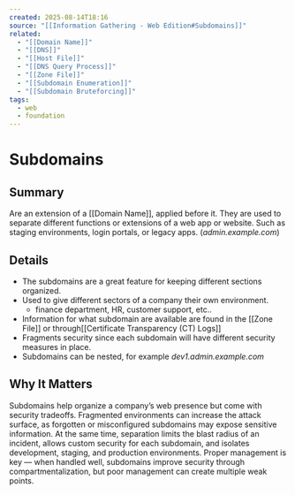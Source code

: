 ```yaml
---
created: 2025-08-14T18:16
source: "[[Information Gathering - Web Edition#Subdomains]]"
related:
  - "[[Domain Name]]"
  - "[[DNS]]"
  - "[[Host File]]"
  - "[[DNS Query Process]]"
  - "[[Zone File]]"
  - "[[Subdomain Enumeration]]"
  - "[[Subdomain Bruteforcing]]"
tags:
  - web
  - foundation
---
```

# Subdomains

## Summary
Are an extension of a [[Domain Name]], applied before it. They are used to separate different functions or extensions of a web app or website. Such as staging environments, login portals, or legacy apps. (*admin.example.com*)

## Details
- The subdomains are a great feature for keeping different sections organized.
- Used to give different sectors of a company their own environment.
	- finance department, HR, customer support, etc..
- Information for what subdomain are available are found in the [[Zone File]] or through[[Certificate Transparency (CT) Logs]]
- Fragments security since each subdomain will have different security measures in place.
- Subdomains can be nested, for example *dev1.admin.example.com* 

## Why It Matters
Subdomains help organize a company’s web presence but come with security tradeoffs. Fragmented environments can increase the attack surface, as forgotten or misconfigured subdomains may expose sensitive information. At the same time, separation limits the blast radius of an incident, allows custom security for each subdomain, and isolates development, staging, and production environments. Proper management is key — when handled well, subdomains improve security through compartmentalization, but poor management can create multiple weak points.
